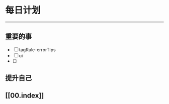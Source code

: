 
# 每日计划
---
## 重要的事

- [ ]  tagRule-errorTips
- [ ]  ui
- [ ]  



## 提升自己

  



## [[00.index]]










